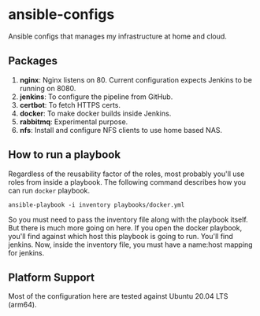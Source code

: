 # ansible-configs

Ansible configs that manages my infrastructure at home and cloud.

## Packages

1. **nginx**: Nginx listens on 80. Current configuration expects Jenkins to be running on 8080.
2. **jenkins**: To configure the pipeline from GitHub.
3. **certbot**: To fetch HTTPS certs.
4. **docker**: To make docker builds inside Jenkins.
5. **rabbitmq**: Experimental purpose.
6. **nfs**: Install and configure NFS clients to use home based NAS.

## How to run a playbook

Regardless of the reusability factor of the roles, most probably you'll use roles from inside a playbook. The following command describes how you can run `docker` playbook.

    ansible-playbook -i inventory playbooks/docker.yml

So you must need to pass the inventory file along with the playbook itself. But there is much more going on here. If you open the docker playbook, you'll find against which host this playbook is going to run. You'll find jenkins. Now, inside the inventory file, you must have a name:host mapping for jenkins.

## Platform Support

Most of the configuration here are tested against Ubuntu 20.04 LTS (arm64).

